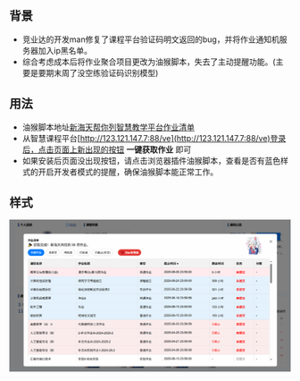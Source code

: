 ## 背景
- 竞业达的开发man修复了课程平台验证码明文返回的bug，并将作业通知机服务器加入ip黑名单。
- 综合考虑成本后将作业聚合项目更改为油猴脚本，失去了主动提醒功能。(主要是要期末周了没空练验证码识别模型)
## 用法
- 油猴脚本地址[新海天帮你列智慧教学平台作业清单](https://greasyfork.org/zh-CN/scripts/538889-%E6%96%B0%E6%B5%B7%E5%A4%A9%E5%B8%AE%E4%BD%A0%E5%88%97%E6%99%BA%E6%85%A7%E6%95%99%E5%AD%A6%E5%B9%B3%E5%8F%B0%E4%BD%9C%E4%B8%9A%E6%B8%85%E5%8D%95)
- 从智慧课程平台[http://123.121.147.7:88/ve](http://123.121.147.7:88/ve)登录后，点击页面上新出现的按钮 **一键获取作业** 即可
- 如果安装后页面没出现按钮，请点击浏览器插件油猴脚本，查看是否有蓝色样式的开启开发者模式的提醒，确保油猴脚本能正常工作。
## 样式
![样式](/样式.png)
